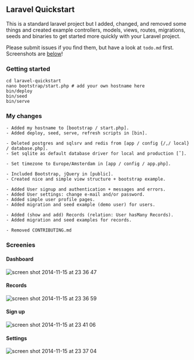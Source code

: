 ## Laravel Quickstart
This is a standard laravel project but I added, changed, and removed some things and created example controllers, models, views, routes, migrations, seeds and binaries to get started more quickly with your Laravel project. 

Please submit issues if you find them, but have a look at `todo.md` first. Screenshots are [below](#screenies)!

### Getting started
```
cd laravel-quickstart 
nano bootstrap/start.php # add your own hostname here
bin/deploy
bin/seed
bin/serve
```

### My changes
```
- Added my hostname to [bootstrap / start.php].
- Added deploy, seed, serve, refresh scripts in [bin].

- Deleted postgres and sqlsrv and redis from [app / config {/,/ local} / database.php].
- Set sqlite as default database driver for local and production [ˆ].

- Set timezone to Europe/Amsterdam in [app / config / app.php].

- Included Bootstrap, jQuery in [public]. 
- Created nice and simple view structure + bootstrap example.

- Added User signup and authentication + messages and errors.
- Added User settings: change e-mail and/or password.
- Added simple user profile pages.
- Added migration and seed example (demo user) for users.

- Added (show and add) Records (relation: User hasMany Records).
- Added migration and seed examples for records.

- Removed CONTRIBUTING.md
```

### Screenies
#### Dashboard
![screen shot 2014-11-15 at 23 36 47](https://cloud.githubusercontent.com/assets/1312973/5059579/9be62026-6d20-11e4-8a06-53f949b0bfa4.png)
#### Records
![screen shot 2014-11-15 at 23 36 59](https://cloud.githubusercontent.com/assets/1312973/5059582/aea52b62-6d20-11e4-8dac-3a80b6dcdd56.png)
#### Sign up
![screen shot 2014-11-15 at 23 41 06](https://cloud.githubusercontent.com/assets/1312973/5059587/ed4af63a-6d20-11e4-9e16-d263e657df82.png)
#### Settings
![screen shot 2014-11-15 at 23 37 04](https://cloud.githubusercontent.com/assets/1312973/5059584/bfd67f8a-6d20-11e4-9f79-2977ce10d9b5.png)


